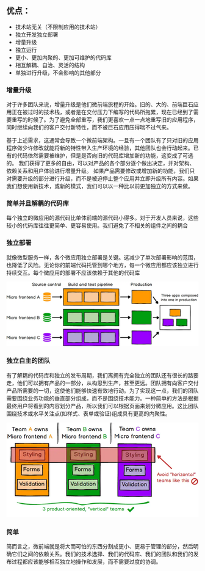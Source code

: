 ## 优点：

- 技术站无关（不限制应用的技术站）
- 独立开发独立部署
- 增量升级
- 独立运行
- 更小、更加内聚的、更加可维护的代码库
- 相互解耦、自治、灵活的结构
- 单独进行升级，不会影响的其他部分



### 增量升级

对于许多团队来说，增量升级是他们微前端旅程的开始。旧的、大的、前端巨石应用正在被过时的技术栈，或者是在交付压力下编写的代码所拖累，现在已经到了需要重写的时候了。为了避免全部重写，我们更喜欢一点一点地重写旧的应用程序，同时继续向我们的客户交付新特性，而不被巨石应用压得喘不过气来。

基于上述需求，这通常会导致一个微前端架构。一旦有一个团队有了只对旧的应用程序做少许修改就能将新的特性带入生产环境的经验，其他团队也会行动起来。已有的代码依然需要被维护，但是是否向旧的代码库增加新的功能，这变成了可选的。
我们获得了更多的自由，可以对产品的各个部分逐个做出决定，并对架构、依赖关系和用户体验进行增量升级。
如果产品需要修改或增加新的功能，我们只对需要升级的部分进行升级，而不是被迫停止整个应用并立即升级所有内容。如果我们想使用新技术，或新的模式，我们可以以一种比以前更加独立的方式来做。


### 简单并且解耦的代码库

每个独立的微应用的源代码比单体前端的源代码小得多。对于开发人员来说，这些较小的代码库往往更简单、更容易使用。我们避免了不相关的组件之间的耦合

### 独立部署

就像微型服务一样，各个微应用独立部署是关键。这减少了单次部署影响的范围，也降低了风险。无论你的前端代码托管到哪个地方，每一个微应用都应该独立进行持续交互。每个微应用的部署不应该依赖于其他的代码库

![Alt text](a.png)

### 独立自主的团队

有了解耦的代码库和独立的发布周期，我们离拥有完全独立的团队还有很长的路要走，他们可以拥有产品的一部分，从构思到生产，甚至更远。团队拥有向客户交付产品所需要的一切，这使他们能够快速有效地行动。为了实现这一点，我们的团队需要围绕业务功能的垂直部分组成，而不是围绕技术能力。一种简单的方法是根据最终用户将看到的内容划分产品，所以我们可以根据页面来划分微应用。这比团队围绕技术或水平关注点(如样式、表单或验证)组成具有更高的内聚性。

![Alt text](b.png)

### 简单

简而言之，微前端就是将大而可怕的东西分割成更小、更易于管理的部分，然后明确它们之间的依赖关系。我们的技术选择、我们的代码库、我们的团队和我们的发布过程都应该能够相互独立地操作和发展，而不需要过度的协调。